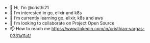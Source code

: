- 👋 Hi, I’m @cristhi21
- 👀 I’m interested in go, elixir and k8s
- 🌱 I’m currently learning go, elixir, k8s and aws
- 💞️ I’m looking to collaborate on Project Open Source
- 📫 How to reach me https://www.linkedin.com/in/cristhian-vargas-0331a11a1/

<!---
cristhi21/cristhi21 is a ✨ special ✨ repository because its `README.md` (this file) appears on your GitHub profile.
You can click the Preview link to take a look at your changes.
--->
